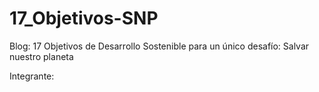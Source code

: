 # 17_Objetivos-SNP
Blog: 17 Objetivos de Desarrollo Sostenible para un único desafío: Salvar nuestro planeta

Integrante:
